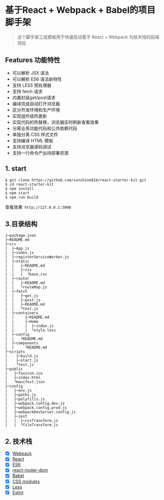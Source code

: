 # 基于React + Webpack + Babel的项目脚手架

> 这个脚手架工程模板用于快速启动基于 React + Webpack 为技术栈的前端项目

## Features 功能特性

- 可以解析 JSX 语法
- 可以解析 ES6 语法新特性
- 支持 LESS 预处理器
- 支持 fetch 请求
- 内置封装get/post请求
- 编译完成自动打开浏览器
- 区分开发环境和生产环境
- 实现组件级热更新
- 实现代码的热替换，浏览器实时刷新查看效果
- 分离业务功能代码和公共依赖代码
- 单独分离 CSS 样式文件
- 支持编译 HTML 模板
- 支持浏览器源码调试
- 支持一行命令产出待部署资源

## 1. start

```
$ git clone https://github.com/sunshine824/react-starter-kit.git
$ cd react-starter-kit
$ npm install
$ npm start
$ npm run build
```

查看效果` http://127.0.0.1:3000`


## 3.目录结构

```
├─package.json
├─README.md
├─src
|  ├─App.js
|  ├─index.js
|  ├─registerServiceWorker.js
|  ├─static
|  |   ├─README.md
|  |   ├─css
|  |   |  └base.css
|  ├─router
|  |   ├─README.md
|  |   └routeMap.js
|  ├─fetch
|  |   ├─get.js
|  |   ├─post.js
|  |   ├─README.md
|  |   └test.js
|  ├─containers
|  |     ├─README.md
|  |     ├─Home
|  |     |  ├─index.js
|  |     |  └style.less
|  ├─config
|  |   └README.md
|  ├─components
|  |     └README.md
├─scripts
|    ├─build.js
|    ├─start.js
|    └test.js
├─public
|   ├─favicon.ico
|   ├─index.html
|   └manifest.json
├─config
|   ├─env.js
|   ├─paths.js
|   ├─polyfills.js
|   ├─webpack.config.dev.js
|   ├─webpack.config.prod.js
|   ├─webpackDevServer.config.js
|   ├─jest
|   |  ├─cssTransform.js
|   |  └fileTransform.js
```


## 2. 技术栈

- [x] [Webpack](https://webpack.github.io)
- [x] [React](https://facebook.github.io/react/)
- [x] [ES6](http://es6.ruanyifeng.com/)
- [x] [react-router-dom](https://reacttraining.com/react-router/)
- [x] [Babel](https://babeljs.io/)
- [x] [CSS modules](https://github.com/outpunk/postcss-modules)
- [x] [Less](https://github.com/less/less.js)
- [x] [Eslint](https://github.com/eslint/eslint)
